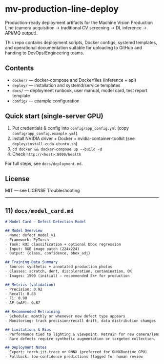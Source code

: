 # mv-production-line-deploy

Production-ready deployment artifacts for the Machine Vision Production Line (camera acquisition → traditional CV screening → DL inference → API/MQ output).

This repo contains deployment scripts, Docker configs, systemd templates, and operational documentation suitable for uploading to GitHub and handing to DevOps/Engineering teams.

## Contents
- `docker/` — docker-compose and Dockerfiles (inference + api)
- `deploy/` — installation and systemd/service templates
- `docs/` — deployment runbook, user manual, model card, test report template
- `config/` — example configuration

## Quick start (single-server GPU)
1. Put credentials & config into `config/app_config.yml` (copy `config/app_config.example.yml`).
2. Install NVIDIA driver + Docker + nvidia-container-toolkit (see `deploy/install-cuda-ubuntu.sh`).
3. `cd docker && docker-compose up --build -d`
4. Check `http://<host>:8000/health`

For full steps, see `docs/deployment.md`.

## License
MIT — see LICENSE
Troubleshooting

---

## 11) `docs/model_card.md`
```markdown
# Model Card — Defect Detection Model

## Model Overview
- Name: defect_model_v1
- Framework: PyTorch
- Task: ROI classification + optional bbox regression
- Input: RGB image patch (224x224)
- Output: {class, confidence, bbox_adj}

## Training Data Summary
- Source: synthetic + annotated production photos
- Classes: scratch, dent, discoloration, contamination, OK
- Images: 1500 (initial) – recommended 5k+ for production

## Metrics (validation)
- Precision: 0.92
- Recall: 0.88
- F1: 0.90
- AP (mAP): 0.87

## Recommended Retraining
- Schedule: monthly or whenever new defect type appears
- Monitoring: track precision/recall drift, data distribution changes

## Limitations & Bias
- Performance tied to lighting & viewpoint. Retrain for new camera/lens.
- Rare defects require synthetic augmentation or targeted collection.

## Deployment Notes
- Export: torch.jit.trace or ONNX (preferred for ONNXRuntime GPU)
- Fallback: low-confidence predictions flagged for human review

